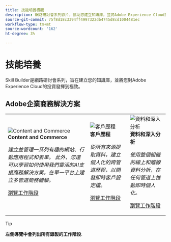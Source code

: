 ```yaml
---
title: 技能培養概觀
description: 網路研討會系列影片，協助您建立知識庫，並將Adobe Experience Cloud投資效益最大化。
source-git-commit: 75f8d18c3394ff4997322db4745d8cd1004481ec
workflow-type: tm+mt
source-wordcount: '162'
ht-degree: 3%

---
```


# 技能培養

Skill Builder是網路研討會系列，旨在建立您的知識庫，並將您對Adobe Experience Cloud的投資發揮到極致。

## Adobe企業商務解決方案

<table>
<tr>
  <td>
    <img alt="Content and Commerce" src="assets/commerce.png" />
    <div>
      <strong>Content and Commerce</strong>
    </div>
    <p>
    <em>建立並管理一系列有趣的網站、行動應用程式和表單。 此外，您還可以學習如何使用我們靈活的AI支援商務解決方案，在單一平台上建立多管道商務體驗。</em>
    <p>
    <a href="https://experienceleague.adobe.com/docs/events/skill-builder-recordings/content-and-commerce/overview.html" class="spectrum-Button spectrum-Button--outline spectrum-Button--primary spectrum-Button--sizeM">
      <span class="spectrum-Button-label has-no-wrap has-text-weight-bold">瀏覽工作階段</span>
    </a>
  </td>
  <td>
    <img alt="客戶歷程" src="assets/customer-journey.png" />
    <div>
      <strong>客戶歷程</strong>
    </div>
    <p>
    <em>從所有來源提取資料，建立個人化的跨管道歷程，以開發即時客戶設定檔。</em>
    <p>
    <a href="https://experienceleague.adobe.com/docs/events/skill-builder-recordings/customer-journeys/overview.html?lang=en" class="spectrum-Button spectrum-Button--outline spectrum-Button--primary spectrum-Button--sizeM">
      <span class="spectrum-Button-label has-no-wrap has-text-weight-bold">瀏覽工作階段</span>
    </a>
  </td>
  <td>
    <img alt="資料和深入分析" src="assets/data-insights.png" />
    <div>
      <strong>資料和深入分析</strong>
    </div>
    <p>
    <em>使用整個組織的線上和離線資料分析，在任何管道上推動即時個人化。</em>
    <p>
    <a href="https://experienceleague.adobe.com/docs/events//data-and-insights/overview.html?lang=en" class="spectrum-Button spectrum-Button--outline spectrum-Button--primary spectrum-Button--sizeM">
      <span class="spectrum-Button-label has-no-wrap has-text-weight-bold">瀏覽工作階段</span>
    </a>
  </td>  
</tr>
</table>

>[!TIP]
>
>**左側導覽中會列出所有錄製的工作階段**.

